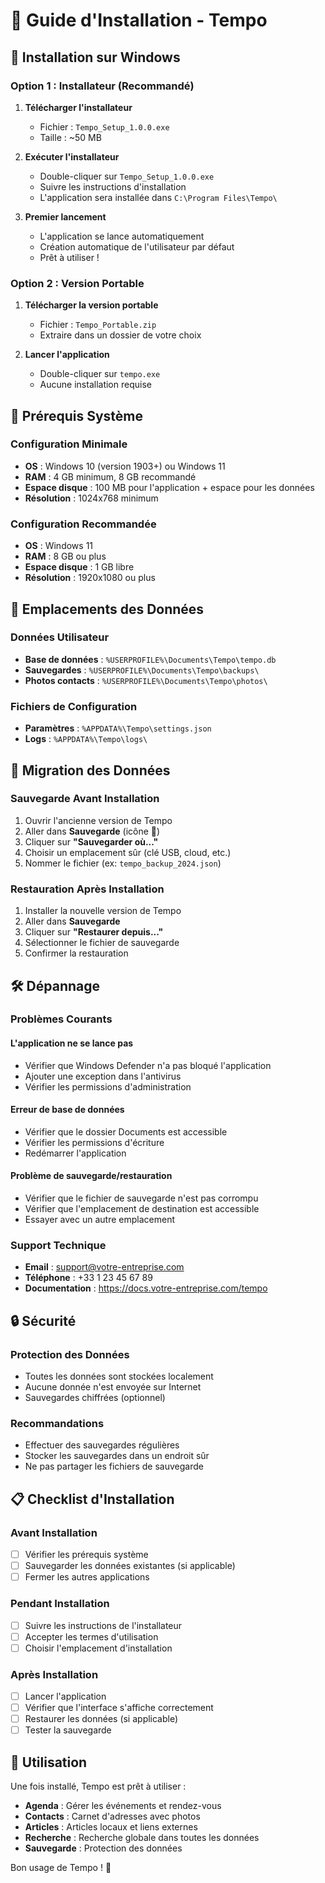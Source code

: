 # 📱 Guide d'Installation - Tempo

## 🎯 Installation sur Windows

### Option 1 : Installateur (Recommandé)

1. **Télécharger l'installateur**
   - Fichier : `Tempo_Setup_1.0.0.exe`
   - Taille : ~50 MB

2. **Exécuter l'installateur**
   - Double-cliquer sur `Tempo_Setup_1.0.0.exe`
   - Suivre les instructions d'installation
   - L'application sera installée dans `C:\Program Files\Tempo\`

3. **Premier lancement**
   - L'application se lance automatiquement
   - Création automatique de l'utilisateur par défaut
   - Prêt à utiliser !

### Option 2 : Version Portable

1. **Télécharger la version portable**
   - Fichier : `Tempo_Portable.zip`
   - Extraire dans un dossier de votre choix

2. **Lancer l'application**
   - Double-cliquer sur `tempo.exe`
   - Aucune installation requise

## 🔧 Prérequis Système

### Configuration Minimale
- **OS** : Windows 10 (version 1903+) ou Windows 11
- **RAM** : 4 GB minimum, 8 GB recommandé
- **Espace disque** : 100 MB pour l'application + espace pour les données
- **Résolution** : 1024x768 minimum

### Configuration Recommandée
- **OS** : Windows 11
- **RAM** : 8 GB ou plus
- **Espace disque** : 1 GB libre
- **Résolution** : 1920x1080 ou plus

## 📁 Emplacements des Données

### Données Utilisateur
- **Base de données** : `%USERPROFILE%\Documents\Tempo\tempo.db`
- **Sauvegardes** : `%USERPROFILE%\Documents\Tempo\backups\`
- **Photos contacts** : `%USERPROFILE%\Documents\Tempo\photos\`

### Fichiers de Configuration
- **Paramètres** : `%APPDATA%\Tempo\settings.json`
- **Logs** : `%APPDATA%\Tempo\logs\`

## 🔄 Migration des Données

### Sauvegarde Avant Installation
1. Ouvrir l'ancienne version de Tempo
2. Aller dans **Sauvegarde** (icône 💾)
3. Cliquer sur **"Sauvegarder où..."**
4. Choisir un emplacement sûr (clé USB, cloud, etc.)
5. Nommer le fichier (ex: `tempo_backup_2024.json`)

### Restauration Après Installation
1. Installer la nouvelle version de Tempo
2. Aller dans **Sauvegarde**
3. Cliquer sur **"Restaurer depuis..."**
4. Sélectionner le fichier de sauvegarde
5. Confirmer la restauration

## 🛠️ Dépannage

### Problèmes Courants

#### L'application ne se lance pas
- Vérifier que Windows Defender n'a pas bloqué l'application
- Ajouter une exception dans l'antivirus
- Vérifier les permissions d'administration

#### Erreur de base de données
- Vérifier que le dossier Documents est accessible
- Vérifier les permissions d'écriture
- Redémarrer l'application

#### Problème de sauvegarde/restauration
- Vérifier que le fichier de sauvegarde n'est pas corrompu
- Vérifier que l'emplacement de destination est accessible
- Essayer avec un autre emplacement

### Support Technique
- **Email** : support@votre-entreprise.com
- **Téléphone** : +33 1 23 45 67 89
- **Documentation** : https://docs.votre-entreprise.com/tempo

## 🔒 Sécurité

### Protection des Données
- Toutes les données sont stockées localement
- Aucune donnée n'est envoyée sur Internet
- Sauvegardes chiffrées (optionnel)

### Recommandations
- Effectuer des sauvegardes régulières
- Stocker les sauvegardes dans un endroit sûr
- Ne pas partager les fichiers de sauvegarde

## 📋 Checklist d'Installation

### Avant Installation
- [ ] Vérifier les prérequis système
- [ ] Sauvegarder les données existantes (si applicable)
- [ ] Fermer les autres applications

### Pendant Installation
- [ ] Suivre les instructions de l'installateur
- [ ] Accepter les termes d'utilisation
- [ ] Choisir l'emplacement d'installation

### Après Installation
- [ ] Lancer l'application
- [ ] Vérifier que l'interface s'affiche correctement
- [ ] Restaurer les données (si applicable)
- [ ] Tester la sauvegarde

## 🎉 Utilisation

Une fois installé, Tempo est prêt à utiliser :
- **Agenda** : Gérer les événements et rendez-vous
- **Contacts** : Carnet d'adresses avec photos
- **Articles** : Articles locaux et liens externes
- **Recherche** : Recherche globale dans toutes les données
- **Sauvegarde** : Protection des données

Bon usage de Tempo ! 🚀
